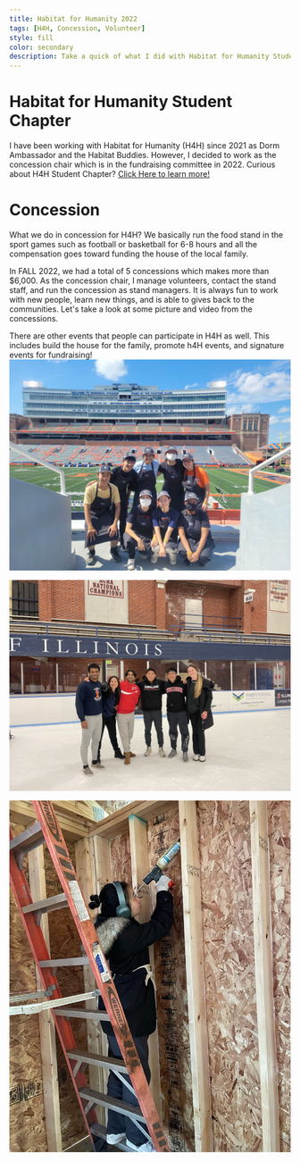 ```yaml
---
title: Habitat for Humanity 2022
tags: [H4H, Concession, Volunteer]
style: fill
color: secondary
description: Take a quick of what I did with Habitat for Humanity Student Chapter in 2022.
---
```


# Habitat for Humanity Student Chapter
I have been working with Habitat for Humanity (H4H) since 2021 as Dorm Ambassador and the Habitat Buddies. However, I decided to work as the concession chair which is in the fundraising committee in 2022.
Curious about H4H Student Chapter? [Click Here to learn more!](https://uiuchfh.wixsite.com/uiuchabitat)

# Concession 
What we do in concession for H4H? We basically run the food stand in the sport games such as football or basketball for 6-8 hours and all the compensation goes toward funding the house of the local family. 

In FALL 2022, we had a total of 5 concessions which makes more than $6,000. As the concession chair, I manage volunteers, contact the stand staff, and run the concession as stand managers. It is always fun to work with new people, learn new things, and is able to gives back to the communities. Let's take a look at some picture and video from the concessions.

There are other events that people can participate in H4H as well. This includes build the house for the family, promote h4H events, and signature events for fundraising!
![concession](/assets/pngs/concession_22.JPG)

![broomball](/assets/pngs/broomball_22.JPG)

![build](/assets/pngs/build_h4h_22.JPG)
